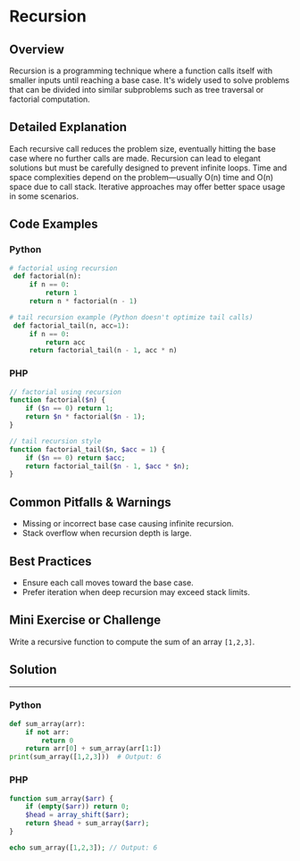 # Recursion

## Overview
Recursion is a programming technique where a function calls itself with smaller inputs until reaching a base case. It's widely used to solve problems that can be divided into similar subproblems such as tree traversal or factorial computation.

## Detailed Explanation
Each recursive call reduces the problem size, eventually hitting the base case where no further calls are made. Recursion can lead to elegant solutions but must be carefully designed to prevent infinite loops. Time and space complexities depend on the problem—usually O(n) time and O(n) space due to call stack. Iterative approaches may offer better space usage in some scenarios.

## Code Examples
### Python
```python
# factorial using recursion
 def factorial(n):
     if n == 0:
         return 1
     return n * factorial(n - 1)
```

```python
# tail recursion example (Python doesn't optimize tail calls)
 def factorial_tail(n, acc=1):
     if n == 0:
         return acc
     return factorial_tail(n - 1, acc * n)
```

### PHP
```php
// factorial using recursion
function factorial($n) {
    if ($n == 0) return 1;
    return $n * factorial($n - 1);
}
```

```php
// tail recursion style
function factorial_tail($n, $acc = 1) {
    if ($n == 0) return $acc;
    return factorial_tail($n - 1, $acc * $n);
}
```

## Common Pitfalls & Warnings
- Missing or incorrect base case causing infinite recursion.
- Stack overflow when recursion depth is large.

## Best Practices
- Ensure each call moves toward the base case.
- Prefer iteration when deep recursion may exceed stack limits.

## Mini Exercise or Challenge
Write a recursive function to compute the sum of an array `[1,2,3]`.

## Solution
---
### Python
```python
def sum_array(arr):
    if not arr:
        return 0
    return arr[0] + sum_array(arr[1:])
print(sum_array([1,2,3]))  # Output: 6
```
### PHP
```php
function sum_array($arr) {
    if (empty($arr)) return 0;
    $head = array_shift($arr);
    return $head + sum_array($arr);
}

echo sum_array([1,2,3]); // Output: 6
```
